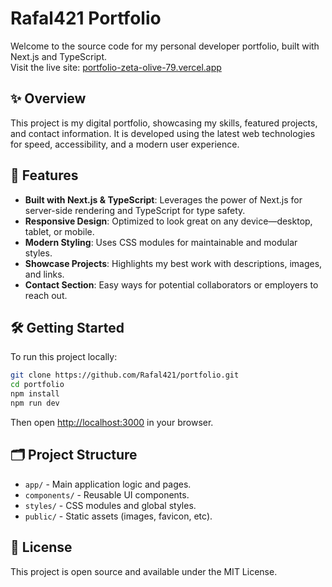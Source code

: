 # Rafal421 Portfolio

Welcome to the source code for my personal developer portfolio, built with Next.js and TypeScript.  
Visit the live site: [portfolio-zeta-olive-79.vercel.app](https://portfolio-zeta-olive-79.vercel.app)

## ✨ Overview

This project is my digital portfolio, showcasing my skills, featured projects, and contact information. It is developed using the latest web technologies for speed, accessibility, and a modern user experience.

## 🚀 Features

- **Built with Next.js & TypeScript**: Leverages the power of Next.js for server-side rendering and TypeScript for type safety.
- **Responsive Design**: Optimized to look great on any device—desktop, tablet, or mobile.
- **Modern Styling**: Uses CSS modules for maintainable and modular styles.
- **Showcase Projects**: Highlights my best work with descriptions, images, and links.
- **Contact Section**: Easy ways for potential collaborators or employers to reach out.

## 🛠️ Getting Started

To run this project locally:

```bash
git clone https://github.com/Rafal421/portfolio.git
cd portfolio
npm install
npm run dev
```

Then open [http://localhost:3000](http://localhost:3000) in your browser.

## 🗂️ Project Structure

- `app/` - Main application logic and pages.
- `components/` - Reusable UI components.
- `styles/` - CSS modules and global styles.
- `public/` - Static assets (images, favicon, etc).

## 📄 License

This project is open source and available under the MIT License.
